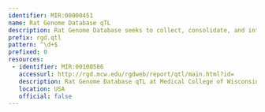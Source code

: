 ```yaml
---
identifier: MIR:00000451
name: Rat Genome Database qTL
description: Rat Genome Database seeks to collect, consolidate, and integrate rat genomic and genetic data with curated functional and physiological data and make these data widely available to the scientific community. This collection references quantitative trait loci (qTLs), providing phenotype and disease descriptions, mapping, and strain information as well as links to markers and candidate genes.
prefix: rgd.qtl
pattern: ^\d+$
prefixed: 0
resources:
 - identifier: MIR:00100586
   accessurl: http://rgd.mcw.edu/rgdweb/report/qtl/main.html?id=
   description: Rat Genome Database qTL at Medical College of Wisconsin
   location: USA
   official: false
---
```

